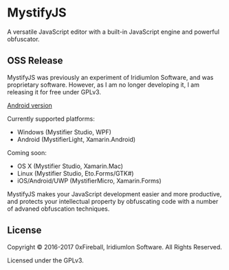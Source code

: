 # MystifyJS
A versatile JavaScript editor with a built-in JavaScript engine and powerful obfuscator.

## OSS Release

MystifyJS was previously an experiment of IridiumIon Software, and was proprietary software. However, as I am no longer developing it, I am releasing it for free under GPLv3.

[Android version](https://play.google.com/store/apps/details?id=com.exaphaser.MystifierLight)

Currently supported platforms:
- Windows (Mystifier Studio, WPF)
- Android (MystifierLight, Xamarin.Android)

Coming soon:
- OS X (Mystifier Studio, Xamarin.Mac)
- Linux (Mystifier Studio, Eto.Forms/GTK#)
- iOS/Android/UWP (MystifierMicro, Xamarin.Forms)

MystifyJS makes your JavaScript development easier and more productive, and protects your intellectual property by obfuscating code with a number of advaned obfuscation techniques.

## License

Copyright &copy; 2016-2017 0xFireball, IridiumIon Software. All Rights Reserved.

Licensed under the GPLv3.
